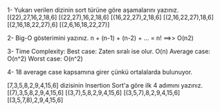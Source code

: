 1- Yukarı verilen dizinin sort türüne göre aşamalarını yazınız. 
[(22),27,16,2,18,6] 
[(22,27),16,2,18,6] 
[(16,22,27),2,18,6]
[(2,16,22,27),18,6] 
[(2,16,18,22,27),6]
[(2,6,16,18,22,27)]

2- Big-O gösterimini yazınız.
n + (n-1) + (n-2) + ... = n! ==>> O(n2)

3- Time Complexity:
Best case: Zaten sıralı ise olur.  O(n)
Average case:  O(n^2)
Worst case: O(n^2)

4- 18 average case kapsamına girer çünkü ortalalarda bulunuyor.

[7,3,5,8,2,9,4,15,6] dizisinin Insertion Sort'a göre ilk 4 adımını yazınız.
[(7),3,5,8,2,9,4,15,6]
[(3,7),5,8,2,9,4,15,6]
[(3,5,7),8,2,9,4,15,6]
[(3,5,7,8),2,9,4,15,6]
